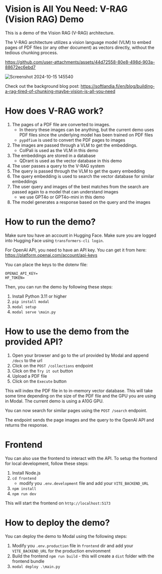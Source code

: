 # Vision is All You Need: V-RAG (Vision RAG) Demo

This is a demo of the Vision RAG (V-RAG) architecture.

The V-RAG architecture utilizes a vision language model (VLM) to embed pages of PDF files (or any other document) as vectors directly, without the tedious chunking process.

https://github.com/user-attachments/assets/44d72558-80e8-498d-903a-88672ec6ebd7

![Screenshot 2024-10-15 145540](https://github.com/user-attachments/assets/ed834b36-843f-43a4-876b-a30b0c1b88af)

Check out the background blog post: https://softlandia.fi/en/blog/building-a-rag-tired-of-chunking-maybe-vision-is-all-you-need

# How does V-RAG work?

1. The pages of a PDF file are converted to images.
   - In theory these images can be anything, but the current demo uses PDF files since the underlying model has been trained on PDF files
   - `pypdfium` is used to convert the PDF pages to images
2. The images are passed through a VLM to get the embeddings.
   - ColPali is used as the VLM in this demo
3. The embeddings are stored in a database
   - QDrant is used as the vector database in this demo
4. The user passes a query to the V-RAG system
5. The query is passed through the VLM to get the query embedding
6. The query embedding is used to search the vector database for similar embeddings
7. The user query and images of the best matches from the search are passed again to a model that can understand images
   - we use GPT4o or GPT4o-mini in this demo
8. The model generates a response based on the query and the images

# How to run the demo?

Make sure tou have an account in Hugging Face. Make sure you are logged into Hugging Face using `transformers-cli login`.

For OpenAI API, you need to have an API key. You can get it from here: https://platform.openai.com/account/api-keys

You can place the keys to the dotenv file:

```
OPENAI_API_KEY=
HF_TOKEN=
```

Then, you can run the demo by following these steps:

1. Install Python 3.11 or higher
2. `pip install modal`
3. `modal setup`
4. `modal serve \main.py`

# How to use the demo from the provided API?

1. Open your browser and go to the url provided by Modal and append `/docs` to the url
2. Click on the `POST /collections` endpoint
3. Click on the `Try it out` button
4. Upload a PDF file
5. Click on the `Execute` button

This will index the PDF file in to in-memory vector database. This will take some time depending on the size of the PDF file and the GPU you are using in Modal. The current demo is using a A10G GPU.

You can now search for similar pages using the `POST /search` endpoint.

The endpoint sends the page images and the query to the OpenAI API and returns the response. 

# Frontend

You can also use the frontend to interact with the API. To setup the frontend for local development, follow these steps:

1. Install Node.js
2. `cd frontend`
   - modify you `.env.development` file and add your `VITE_BACKEND_URL`
3. `npm install`
4. `npm run dev`

This will start the frontend on `http://localhost:5173`

# How to deploy the demo?

You can deploy the demo to Modal using the following steps:

1. Modify you `.env.production` file in `frontend` dir and add your `VITE_BACKEND_URL` for the production environment
2. Build the frontend `npm run build` - this will create a `dist` folder with the frontend bundle
3. `modal deploy .\main.py`
